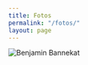 ```yaml
---
title: Fotos
permalink: "/fotos/"
layout: page
---
```


 ![Benjamin Bannekat](/uploads/67371795_504079833681192_8698769483821429488_n.jpg)